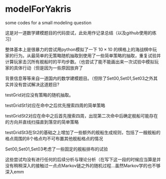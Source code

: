 # modelForYakris

some codes for a small modeling question

这是对一道数学建模题目的代码尝试，此处用作记录总结（以及github使用的练习）

整体基本上是很暴力的尝试用python模拟了一下 $10 \times 10$ 的棋格上的海战棋中玩家的行为。从最简单的无策略随机抽取到使用了一些简单策略的抽取，重复试验并计算玩家击沉所有舰船时的平均步数。（也尝试了能不能画出来一次试验中模拟玩家的具体行动（但是因为一些原因放弃了

背景信息等等来自一道国内的数学建模题目。（但除了Set00,Set01,Set03之外其实并没有尝试解决这道题目?

testGrid对应没有策略的随机抽取。

testGridSt1对应在命中之后优先搜索四周的简单策略

testGridSt2对应在命中之后首先搜索四周，出现第二次命中后确定舰船可能存在的方向并直线扫描直到落空的简单策略

testGridSt3在St2的基础之上增加了一些额外的舰船生成规则，包括了一艘舰船的格点周围的8个格点均不可布置其他舰船格点的情况

Set00,Set01,Set03考虑了一些固定的舰船排布的试验

这些尝试均没有进行任何的后续分析与理论分析（在写下这一段的时候应当算是并没有稍稍深入的接触过一点点Markov链之外的随机过程...虽然Markov学的也不够深入emm